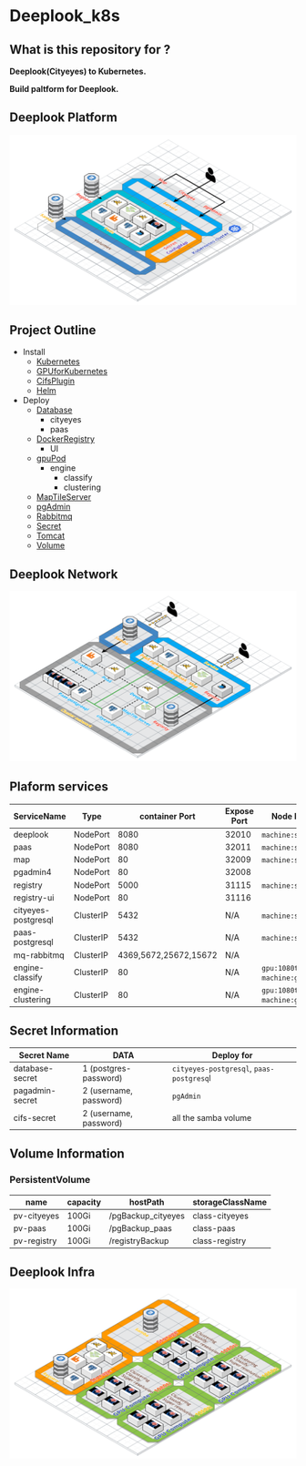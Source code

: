 # Deeplook_k8s

## What is this repository for ?
**Deeplook(Cityeyes) to Kubernetes.**

**Build paltform for Deeplook.**

## Deeplook Platform
![alt text](/Images/Deeplook_k8s.png "Deeplook Platform")

## Project Outline

- Install
  - [Kubernetes](./Install/Kubernetes.md)
  - [GPUforKubernetes](./Install/GPUforKubernetes.md)
  - [CifsPlugin](./Install/CifsPlugin.md)
  - [Helm](./Install/Helm.md)
- Deploy
  - [Database](./Deploy/Database/README.md)
      - cityeyes
      - paas
  - [DockerRegistry](./Deploy/DockerRegistry/README.md)
      - UI
  - [gpuPod](./Deploy/gpuPod/README.md)
      - engine
          - classify
          - clustering
  - [MapTileServer](./Deploy/MapTileServer/README.md)
  - [pgAdmin](./Deploy/pgAdmin/README.md)
  - [Rabbitmq](./Deploy/Rabbitmq/README.md)
  - [Secret](./Deploy/Secret/README.md)
  - [Tomcat](./Deploy/Tomcat/README.md)
  - [Volume](./Deploy/Volume/README.md)

## Deeplook Network
![alt text](/Images/Cluster_network.png "Deeplook Network")

## Plaform services
|ServiceName|Type|container Port|Expose Port|Node label|
|-|-|-|-|-|
|deeplook|NodePort|8080|32010|`machine:storage`|
|paas|NodePort|8080|32011|`machine:storage`|
|map|NodePort|80|32009|`machine:storage`|
|pgadmin4|NodePort|80|32008||
|registry|NodePort|5000|31115|`machine:storage`|
|registry-ui|NodePort|80|31116||
|cityeyes-postgresql|ClusterIP|5432|N/A|`machine:storage`|
|paas-postgresql|ClusterIP|5432|N/A|`machine:storage`|
|mq-rabbitmq|ClusterIP|4369,5672,25672,15672|N/A||
|engine-classify|ClusterIP|80|N/A|`gpu:1080ti`, `machine:gpu`|
|engine-clustering|ClusterIP|80|N/A|`gpu:1080ti`, `machine:gpu`|

## Secret Information
|Secret Name|DATA|Deploy for|
|-|-|-|
|database-secret|1 (postgres-password)|`cityeyes-postgresql`, `paas-postgresq`l|
|pagadmin-secret|2 (username, password)|`pgAdmin`|
|cifs-secret|2 (username, password)|all the samba volume|

## Volume Information

### PersistentVolume
|name|capacity|hostPath|storageClassName|
|-|-|-|-|
|pv-cityeyes|100Gi|/pgBackup_cityeyes|class-cityeyes|
|pv-paas|100Gi|/pgBackup_paas|class-paas|
|pv-registry|100Gi|/registryBackup|class-registry|

## Deeplook Infra
![alt text](/Images/Deeplook_infra2.png "Deeplook Infra")